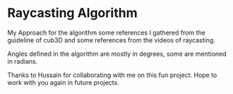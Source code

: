 # Raycasting Algorithm

My Approach for the algorithm some references I gathered from the guideline of cub3D and some references from the videos of raycasting. 

Angles defined in the algorithm are mostly in degrees, some are mentioned in radians.

Thanks to Hussain for collaborating with me on this fun project. Hope to work with you again in future projects.